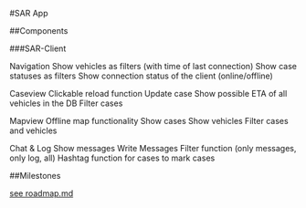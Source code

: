 #SAR App

##Components

###SAR-Client

Navigation
	Show vehicles as filters (with time of last connection)
	Show case statuses as filters
	Show connection status of the client (online/offline)

Caseview
	Clickable reload function
	Update case
	Show possible ETA of all vehicles in the DB
	Filter cases

Mapview
	Offline map functionality
	Show cases
	Show vehicles
	Filter cases and vehicles

Chat & Log
	Show messages
	Write Messages
	Filter function (only messages, only log, all)
	Hashtag function for cases to mark cases



##Milestones

[see roadmap.md](./roadmap.md)

